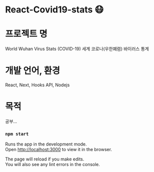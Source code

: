 # React-Covid19-stats 😷

# 프로젝트 명
World Wuhan Virus Stats (COVID-19) 
세계 코로나(우한폐렴) 바이러스 통계 

# 개발 언어, 환경
React, Next, Hooks API, Nodejs

# 목적 
공부...


### `npm start`

Runs the app in the development mode.<br>
Open [http://localhost:3000](http://localhost:3000) to view it in the browser.

The page will reload if you make edits.<br>
You will also see any lint errors in the console.
